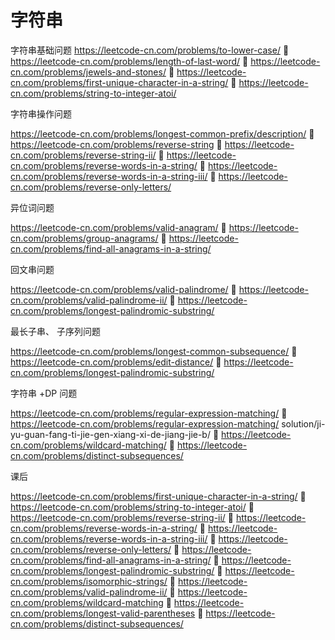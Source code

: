 # 字符串

字符串基础问题
https://leetcode-cn.com/problems/to-lower-case/

https://leetcode-cn.com/problems/length-of-last-word/

https://leetcode-cn.com/problems/jewels-and-stones/

https://leetcode-cn.com/problems/first-unique-character-in-a-string/

https://leetcode-cn.com/problems/string-to-integer-atoi/

字符串操作问题

https://leetcode-cn.com/problems/longest-common-prefix/description/

https://leetcode-cn.com/problems/reverse-string

https://leetcode-cn.com/problems/reverse-string-ii/

https://leetcode-cn.com/problems/reverse-words-in-a-string/

https://leetcode-cn.com/problems/reverse-words-in-a-string-iii/

https://leetcode-cn.com/problems/reverse-only-letters/


异位词问题

https://leetcode-cn.com/problems/valid-anagram/

https://leetcode-cn.com/problems/group-anagrams/

https://leetcode-cn.com/problems/find-all-anagrams-in-a-string/


回文串问题

https://leetcode-cn.com/problems/valid-palindrome/

https://leetcode-cn.com/problems/valid-palindrome-ii/

https://leetcode-cn.com/problems/longest-palindromic-substring/


最长子串、
子序列问题

https://leetcode-cn.com/problems/longest-common-subsequence/

https://leetcode-cn.com/problems/edit-distance/

https://leetcode-cn.com/problems/longest-palindromic-substring/

字符串
+DP
问题

https://leetcode-cn.com/problems/regular-expression-matching/

https://leetcode-cn.com/problems/regular-expression-matching/
solution/ji-yu-guan-fang-ti-jie-gen-xiang-xi-de-jiang-jie-b/

https://leetcode-cn.com/problems/wildcard-matching/

https://leetcode-cn.com/problems/distinct-subsequences/



课后

https://leetcode-cn.com/problems/first-unique-character-in-a-string/

https://leetcode-cn.com/problems/string-to-integer-atoi/

https://leetcode-cn.com/problems/reverse-string-ii/

https://leetcode-cn.com/problems/reverse-words-in-a-string/

https://leetcode-cn.com/problems/reverse-words-in-a-string-iii/

https://leetcode-cn.com/problems/reverse-only-letters/

https://leetcode-cn.com/problems/find-all-anagrams-in-a-string/

https://leetcode-cn.com/problems/longest-palindromic-substring/

https://leetcode-cn.com/problems/isomorphic-strings/

https://leetcode-cn.com/problems/valid-palindrome-ii/

https://leetcode-cn.com/problems/wildcard-matching

https://leetcode-cn.com/problems/longest-valid-parentheses

https://leetcode-cn.com/problems/distinct-subsequences/
